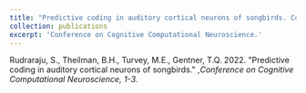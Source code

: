 ```yaml
---
title: "Predictive coding in auditory cortical neurons of songbirds. Conference on Cognitive Computational Neuroscience."
collection: publications
excerpt: 'Conference on Cognitive Computational Neuroscience.'
---
```

Rudraraju, S., Theilman, B.H., Turvey, M.E., Gentner, T.Q. 2022. &quot;Predictive coding in auditory cortical neurons of songbirds.&quot; ,<I>Conference on Cognitive Computational Neuroscience<I>, 1-3.
